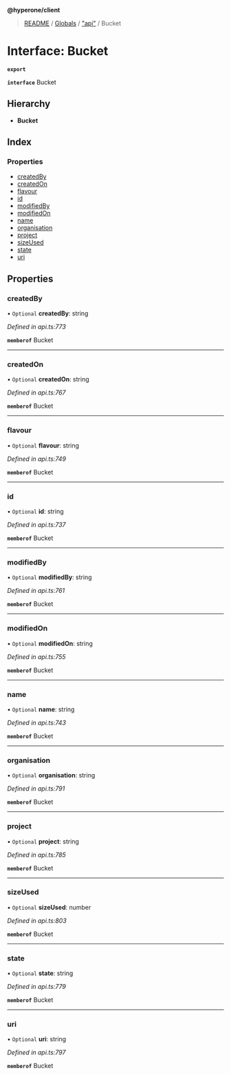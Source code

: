 **@hyperone/client**

> [README](../README.md) / [Globals](../globals.md) / ["api"](../modules/_api_.md) / Bucket

# Interface: Bucket

**`export`** 

**`interface`** Bucket

## Hierarchy

* **Bucket**

## Index

### Properties

* [createdBy](_api_.bucket.md#createdby)
* [createdOn](_api_.bucket.md#createdon)
* [flavour](_api_.bucket.md#flavour)
* [id](_api_.bucket.md#id)
* [modifiedBy](_api_.bucket.md#modifiedby)
* [modifiedOn](_api_.bucket.md#modifiedon)
* [name](_api_.bucket.md#name)
* [organisation](_api_.bucket.md#organisation)
* [project](_api_.bucket.md#project)
* [sizeUsed](_api_.bucket.md#sizeused)
* [state](_api_.bucket.md#state)
* [uri](_api_.bucket.md#uri)

## Properties

### createdBy

• `Optional` **createdBy**: string

*Defined in api.ts:773*

**`memberof`** Bucket

___

### createdOn

• `Optional` **createdOn**: string

*Defined in api.ts:767*

**`memberof`** Bucket

___

### flavour

• `Optional` **flavour**: string

*Defined in api.ts:749*

**`memberof`** Bucket

___

### id

• `Optional` **id**: string

*Defined in api.ts:737*

**`memberof`** Bucket

___

### modifiedBy

• `Optional` **modifiedBy**: string

*Defined in api.ts:761*

**`memberof`** Bucket

___

### modifiedOn

• `Optional` **modifiedOn**: string

*Defined in api.ts:755*

**`memberof`** Bucket

___

### name

• `Optional` **name**: string

*Defined in api.ts:743*

**`memberof`** Bucket

___

### organisation

• `Optional` **organisation**: string

*Defined in api.ts:791*

**`memberof`** Bucket

___

### project

• `Optional` **project**: string

*Defined in api.ts:785*

**`memberof`** Bucket

___

### sizeUsed

• `Optional` **sizeUsed**: number

*Defined in api.ts:803*

**`memberof`** Bucket

___

### state

• `Optional` **state**: string

*Defined in api.ts:779*

**`memberof`** Bucket

___

### uri

• `Optional` **uri**: string

*Defined in api.ts:797*

**`memberof`** Bucket
